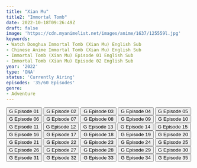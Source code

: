 ```yaml
---
title: "Xian Mu"
title2: "Immortal Tomb"
date: 2022-10-18T09:26:49Z
draft: false
image: 'https://cdn.myanimelist.net/images/anime/1637/125559l.jpg'
keywords:
- Watch Donghua Immortal Tomb (Xian Mu) English Sub
- Chinese Anime Immortal Tomb (Xian Mu) English Sub
- Immortal Tomb (Xian Mu) Episode 01 English Sub
- Immortal Tomb (Xian Mu) Episode 02 English Sub
year: '2022'
type: 'ONA'
status: 'Currently Airing'
episodes: '35/60 Episodes'
genre:
- Adventure
---
```


<div class="d-g gg-5 gtc-r ai-c">
<button onclick="window.open('?gog=xian-mu-episode-1','_blank')">G Episode 01</button>
<button onclick="window.open('?gog=xian-mu-episode-2','_blank')">G Episode 02</button>
<button onclick="window.open('?gog=xian-mu-episode-3','_blank')">G Episode 03</button>
<button onclick="window.open('?gog=xian-mu-episode-4','_blank')">G Episode 04</button>
<button onclick="window.open('?gog=xian-mu-episode-5','_blank')">G Episode 05</button>
<button onclick="window.open('?gog=xian-mu-episode-6','_blank')">G Episode 06</button>
<button onclick="window.open('?gog=xian-mu-episode-7','_blank')">G Episode 07</button>
<button onclick="window.open('?gog=xian-mu-episode-8','_blank')">G Episode 08</button>
<button onclick="window.open('?gog=xian-mu-episode-9','_blank')">G Episode 09</button>
<button onclick="window.open('?gog=xian-mu-episode-10','_blank')">G Episode 10</button>
<button onclick="window.open('?gog=xian-mu-episode-11','_blank')">G Episode 11</button>
<button onclick="window.open('?gog=xian-mu-episode-12','_blank')">G Episode 12</button>
<button onclick="window.open('?gog=xian-mu-episode-13','_blank')">G Episode 13</button>
<button onclick="window.open('?gog=xian-mu-episode-14','_blank')">G Episode 14</button>
<button onclick="window.open('?gog=xian-mu-episode-15','_blank')">G Episode 15</button>
<button onclick="window.open('?gog=xian-mu-episode-16','_blank')">G Episode 16</button>
<button onclick="window.open('?gog=xian-mu-episode-17','_blank')">G Episode 17</button>
<button onclick="window.open('?gog=xian-mu-episode-18','_blank')">G Episode 18</button>
<button onclick="window.open('?gog=xian-mu-episode-19','_blank')">G Episode 19</button>
<button onclick="window.open('?gog=xian-mu-episode-20','_blank')">G Episode 20</button>
<button onclick="window.open('?gog=xian-mu-episode-21','_blank')">G Episode 21</button>
<button onclick="window.open('?gog=xian-mu-episode-22','_blank')">G Episode 22</button>
<button onclick="window.open('?gog=xian-mu-episode-23','_blank')">G Episode 23</button>
<button onclick="window.open('?gog=xian-mu-episode-24','_blank')">G Episode 24</button>
<button onclick="window.open('?gog=xian-mu-episode-25','_blank')">G Episode 25</button>
<button onclick="window.open('?gog=xian-mu-episode-26','_blank')">G Episode 26</button>
<button onclick="window.open('?gog=xian-mu-episode-27','_blank')">G Episode 27</button>
<button onclick="window.open('?gog=xian-mu-episode-28','_blank')">G Episode 28</button>
<button onclick="window.open('?gog=xian-mu-episode-29','_blank')">G Episode 29</button>
<button onclick="window.open('?gog=xian-mu-episode-30','_blank')">G Episode 30</button>
<button onclick="window.open('?gog=xian-mu-episode-31','_blank')">G Episode 31</button>
<button onclick="window.open('?gog=xian-mu-episode-32','_blank')">G Episode 32</button>
<button onclick="window.open('?gog=xian-mu-episode-33','_blank')">G Episode 33</button>
<button onclick="window.open('?gog=xian-mu-episode-34','_blank')">G Episode 34</button>
<button onclick="window.open('?gog=xian-mu-episode-35','_blank')">G Episode 35</button>
</div>